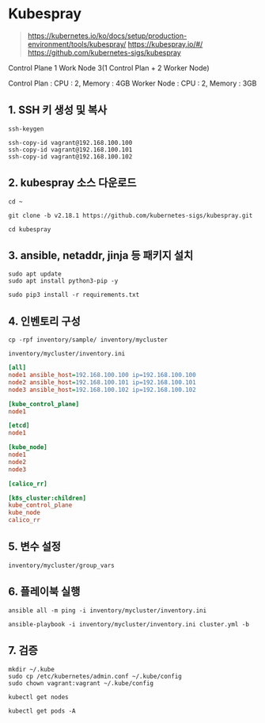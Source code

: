 # Kubespray

> https://kubernetes.io/ko/docs/setup/production-environment/tools/kubespray/
> https://kubespray.io/#/
> https://github.com/kubernetes-sigs/kubespray


Control Plane 1
Work Node 3(1 Control Plan + 2 Worker Node)

Control Plan : CPU : 2, Memory : 4GB
Worker Node : CPU : 2, Memory : 3GB


## 1. SSH 키 생성 및 복사
```
ssh-keygen
```

```
ssh-copy-id vagrant@192.168.100.100
ssh-copy-id vagrant@192.168.100.101
ssh-copy-id vagrant@192.168.100.102
```

## 2. kubespray 소스 다운로드
```
cd ~
```

```
git clone -b v2.18.1 https://github.com/kubernetes-sigs/kubespray.git
```

```
cd kubespray
```

## 3. ansible, netaddr, jinja 등 패키지 설치
```
sudo apt update
sudo apt install python3-pip -y
```

```
sudo pip3 install -r requirements.txt
```

## 4. 인벤토리 구성
```
cp -rpf inventory/sample/ inventory/mycluster
```

`inventory/mycluster/inventory.ini`
```ini
[all]
node1 ansible_host=192.168.100.100 ip=192.168.100.100
node2 ansible_host=192.168.100.101 ip=192.168.100.101
node3 ansible_host=192.168.100.102 ip=192.168.100.102

[kube_control_plane]
node1

[etcd]
node1

[kube_node]
node1
node2
node3

[calico_rr]

[k8s_cluster:children]
kube_control_plane
kube_node
calico_rr
```

## 5. 변수 설정
`inventory/mycluster/group_vars`


## 6. 플레이북 실행
```
ansible all -m ping -i inventory/mycluster/inventory.ini
```

```
ansible-playbook -i inventory/mycluster/inventory.ini cluster.yml -b 
```

## 7. 검증

```
mkdir ~/.kube
sudo cp /etc/kubernetes/admin.conf ~/.kube/config
sudo chown vagrant:vagrant ~/.kube/config
```

```
kubectl get nodes
```

```
kubectl get pods -A
```
